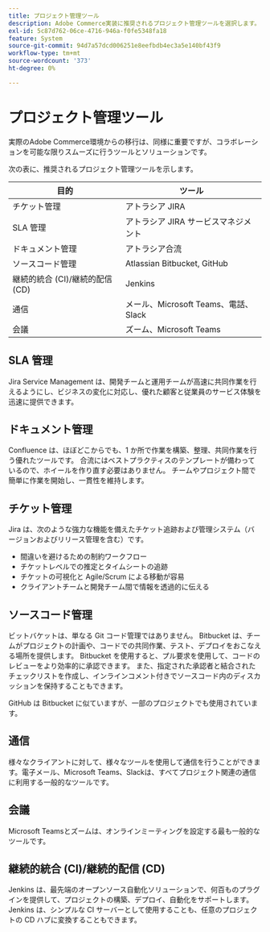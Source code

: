 ```yaml
---
title: プロジェクト管理ツール
description: Adobe Commerce実装に推奨されるプロジェクト管理ツールを選択します。
exl-id: 5c87d762-06ce-4716-946a-f0fe5348fa18
feature: System
source-git-commit: 94d7a57dcd006251e8eefbdb4ec3a5e140bf43f9
workflow-type: tm+mt
source-wordcount: '373'
ht-degree: 0%

---
```


# プロジェクト管理ツール

実際のAdobe Commerce環境からの移行は、同様に重要ですが、コラボレーションを可能な限りスムーズに行うツールとソリューションです。

次の表に、推奨されるプロジェクト管理ツールを示します。

| 目的 | ツール |
|------------------------------------------------------|--------------------------------------|
| チケット管理 | アトラシア JIRA |
| SLA 管理 | アトラシア JIRA サービスマネジメント |
| ドキュメント管理 | アトラシア合流 |
| ソースコード管理 | Atlassian Bitbucket, GitHub |
| 継続的統合 (CI)/継続的配信 (CD) | Jenkins |
| 通信 | メール、Microsoft Teams、電話、Slack |
| 会議 | ズーム、Microsoft Teams |

## SLA 管理

Jira Service Management は、開発チームと運用チームが高速に共同作業を行えるようにし、ビジネスの変化に対応し、優れた顧客と従業員のサービス体験を迅速に提供できます。

## ドキュメント管理

Confluence は、ほぼどこからでも、1 か所で作業を構築、整理、共同作業を行う優れたツールです。 合流にはベストプラクティスのテンプレートが備わっているので、ホイールを作り直す必要はありません。 チームやプロジェクト間で簡単に作業を開始し、一貫性を維持します。

## チケット管理

Jira は、次のような強力な機能を備えたチケット追跡および管理システム（バージョンおよびリリース管理を含む）です。

- 間違いを避けるための制約ワークフロー
- チケットレベルでの推定とタイムシートの追跡
- チケットの可視化と Agile/Scrum による移動が容易
- クライアントチームと開発チーム間で情報を透過的に伝える

## ソースコード管理

ビットバケットは、単なる Git コード管理ではありません。 Bitbucket は、チームがプロジェクトの計画や、コードでの共同作業、テスト、デプロイをおこなえる場所を提供します。 Bitbucket を使用すると、プル要求を使用して、コードのレビューをより効率的に承認できます。 また、指定された承認者と結合されたチェックリストを作成し、インラインコメント付きでソースコード内のディスカッションを保持することもできます。

GitHub は Bitbucket に似ていますが、一部のプロジェクトでも使用されています。

## 通信

様々なクライアントに対して、様々なツールを使用して通信を行うことができます。電子メール、Microsoft Teams、Slackは、すべてプロジェクト関連の通信に利用する一般的なツールです。

## 会議

Microsoft Teamsとズームは、オンラインミーティングを設定する最も一般的なツールです。

## 継続的統合 (CI)/継続的配信 (CD)

Jenkins は、最先端のオープンソース自動化ソリューションで、何百ものプラグインを提供して、プロジェクトの構築、デプロイ、自動化をサポートします。 Jenkins は、シンプルな CI サーバーとして使用することも、任意のプロジェクトの CD ハブに変換することもできます。

